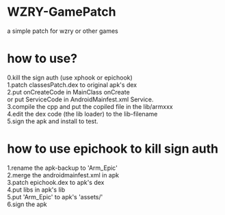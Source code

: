 # WZRY-GamePatch
a simple patch for wzry or other games
# how to use?
0.kill the sign auth (use xphook or epichook)<br>
1.patch classesPatch.dex to original apk's dex<br>
2.put onCreateCode in MainClass onCreate<br>
or put ServiceCode in AndroidMainfest.xml Service.<br>
3.compile the cpp and put the copiled file in the lib/armxxx<br>
4.edit the dex code (the lib loader) to the lib-filename<br>
5.sign the apk and install to test.
# how to use epichook to kill sign auth
1.rename the apk-backup to 'Arm_Epic'<br>
2.merge the androidmainfest.xml in apk<br>
3.patch epichook.dex to apk's dex<br>
4.put libs in apk's lib<br>
5.put 'Arm_Epic' to apk's 'assets/'<br>
6.sign the apk<br>
